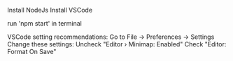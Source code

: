 Install NodeJs
Install VSCode

run 'npm start' in terminal

VSCode setting recommendations:
Go to File -> Preferences -> Settings
Change these settings:
Uncheck "Editor › Minimap: Enabled"
Check "Editor: Format On Save"